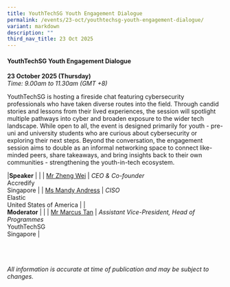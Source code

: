 ```yaml
---
title: YouthTechSG Youth Engagement Dialogue
permalink: /events/23-oct/youthtechsg-youth-engagement-dialogue/
variant: markdown
description: ""
third_nav_title: 23 Oct 2025
---
```

#### **YouthTechSG Youth Engagement Dialogue**

**23 October 2025 (Thursday)**  
*Time: 9.00am to 11.30am (GMT +8)*

YouthTechSG is hosting a fireside chat featuring cybersecurity professionals who have taken diverse routes into the field. Through candid stories and lessons from their lived experiences, the session will spotlight multiple pathways into cyber and broaden exposure to the wider tech landscape. While open to all, the event is designed primarily for youth - pre-uni and university students who are curious about cybersecurity or exploring their next steps. Beyond the conversation, the engagement session aims to double as an informal networking space to connect like-minded peers, share takeaways, and bring insights back to their own communities - strengthening the youth-in-tech ecosystem.

|**Speaker**          |                                                              |
| [Mr Zheng Wei](/speakers/mr-zheng-wei/)  | *CEO &amp; Co-founder* <br>Accredify<br>Singapore      |
| [Ms Mandy Andress](/speakers/ms-mandy-andress/)  | *CISO* <br>Elastic<br>United States of America      |
|<br>**Moderator**          |                                                              |
| [Mr Marcus Tan](/speakers/mr-marcus-tan/)  | *Assistant Vice-President, Head of Programmes* <br>YouthTechSG<br>Singapore      |

<br><br><br>
*All information is accurate at time of publication and may be subject to changes.*